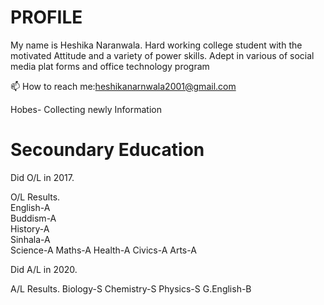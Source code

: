 
# PROFILE
My name is  Heshika Naranwala. Hard working college student with the motivated Attitude and a variety of power skills. Adept in various of social media plat forms and office technology program

📫 How to reach me:heshikanarnwala2001@gmail.com

 Hobes- Collecting newly Information
 
 # Secoundary Education
 
Did O/L in 2017.                                 

O/L Results.                             
  English-A                                
  Buddism-A                                
  History-A                                
  Sinhala-A                                          
  Science-A
  Maths-A
  Health-A
  Civics-A
  Arts-A
  
Did A/L in 2020.

A/L Results.
  Biology-S
  Chemistry-S 
  Physics-S
  G.English-B   
   


